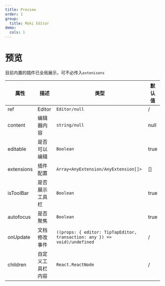 ```yaml
---
title: Preview
order: 1
group:
  title: Moki Editor
demo:
  cols: 1
---
```


# 预览

目前内置的插件已全局展示，可不必传入<code>extenisons</code>

<code src="../../test/editor/index.tsx"></code>


| 属性         | 描述       | 类型                                                                        | 默认值  |
|------------|----------|---------------------------------------------------------------------------|------|
| ref        | Editor   | `Editor/null`                                                             | /    |
| content    | 编辑器内容    | `string/null`                                                             | null |
| editable   | 是否可以编辑   | `Boolean`                                                                 | true |
| extensions | 插件配置     | `Array<AnyExtension/AnyExtension[]>`                                      | []   |
| isToolBar  | 是否展示工具栏  | `Boolean`                                                                 | true |
| autofocus  | 是否聚焦     | `Boolean`                                                                 | true |
| onUpdate   | 文档修改事件   | `((props: { editor: TipTapEditor, transaction: any }) => void)/undefined` | /    |
| children   | 自定义工具栏内容 | `React.ReactNode`                                                         | /    |
